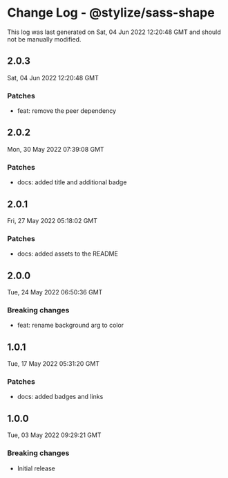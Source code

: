 # Change Log - @stylize/sass-shape

This log was last generated on Sat, 04 Jun 2022 12:20:48 GMT and should not be manually modified.

## 2.0.3
Sat, 04 Jun 2022 12:20:48 GMT

### Patches

- feat: remove the peer dependency

## 2.0.2
Mon, 30 May 2022 07:39:08 GMT

### Patches

- docs: added title and additional badge

## 2.0.1
Fri, 27 May 2022 05:18:02 GMT

### Patches

- docs: added assets to the README

## 2.0.0
Tue, 24 May 2022 06:50:36 GMT

### Breaking changes

- feat: rename background arg to color

## 1.0.1
Tue, 17 May 2022 05:31:20 GMT

### Patches

- docs: added badges and links

## 1.0.0
Tue, 03 May 2022 09:29:21 GMT

### Breaking changes

- Initial release

